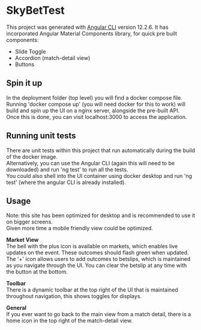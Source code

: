 # SkyBetTest

This project was generated with [Angular CLI](https://github.com/angular/angular-cli) version 12.2.6.
It has incorporated Angular Material Components library, for quick pre built components:
- Slide Toggle
- Accordion (match-detail view)
- Buttons

## Spin it up

In the deployment folder (top level) you will find a docker compose file. <br>
Running 'docker compose up' (you will need docker for this to work) will build and spin up the UI on a nginx server, alongside the pre-built API. <br>
Once this is done, you can visit localhost:3000 to access the application. <br>

## Running unit tests

There are unit tests within this project that run automatically during the build of the docker image. <br>
Alternatively, you can use the Angular CLI (again this will need to be downloaded) and run 'ng test' to run all the tests. <br>
You could also shell into the UI container using docker desktop and run 'ng test' (where the angular CLI is already installed). <br>
 
## Usage
Note: this site has been optimized for desktop and is recommended to use it on bigger screens.<br>
Given more time a mobile friendly view could be optimized.

<b>Market View</b><br>
The bell with the plus icon is available on markets, which enables live updates on the event. 
These outcomes should flash green when updated.
The '+' icon allows users to add outcomes to betslips, which is maintained as you navigate through the UI. You can clear the betslip at any time with the button at the bottom.

<b>Toolbar</b><br>
There is a dynamic toolbar at the top right of the UI that is maintained throughout navigation, this shows toggles for displays.

<b>General</b><br>
If you ever want to go back to the main view from a match detail, there is a home icon in the top right of the match-detail view.
